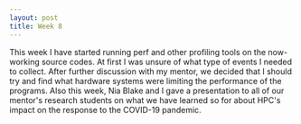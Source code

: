 ```yaml
---
layout: post
title: Week 8
---
```


This week I have started running perf and other profiling tools on the now-working source codes. At first I was unsure of what type of events I needed to collect.
After further discussion with my mentor, we decided that I should try and find what hardware systems were limiting the performance of the programs.
Also this week, Nia Blake and I gave a presentation to all of our mentor's research students on what we have learned so for about HPC's impact on the response to the COVID-19 pandemic.

